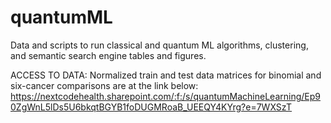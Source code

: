 # quantumML
Data and scripts to run classical and quantum ML algorithms, clustering, and semantic search engine tables and figures.

ACCESS TO DATA:
Normalized train and test data matrices for binomial and six-cancer comparisons are at the link below:
https://nextcodehealth.sharepoint.com/:f:/s/quantumMachineLearning/Ep90ZgWnL5lDs5U6bkqtBGYB1foDUGMRoaB_UEEQY4KYrg?e=7WXSzT
